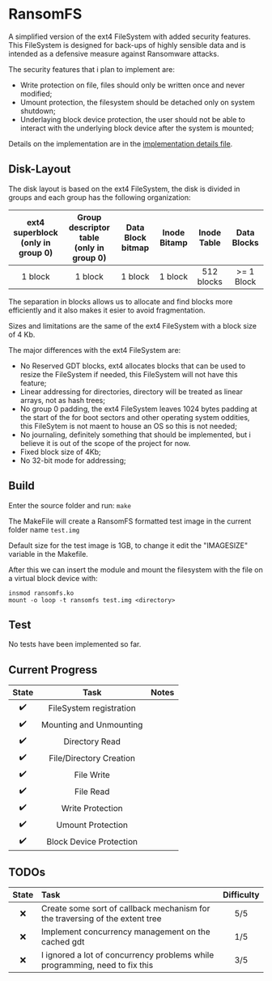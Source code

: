 # RansomFS
A simplified version of the ext4 FileSystem with added security features. This FileSystem is designed for back-ups of highly sensible data and is intended as a defensive measure against Ransomware attacks.

The security features that i plan to implement are:
- Write protection on file, files should only be written once and never modified;
- Umount protection, the filesystem should be detached only on system shutdown;
- Underlaying block device protection, the user should not be able to interact with the underlying block device after the system is mounted;

Details on the implementation are in the [implementation details file](docs/Implemention%20details%20of%20the%20protections.md).

## Disk-Layout

The disk layout is based on the ext4 FileSystem, the disk is divided in groups and each group has the following organization: 

| ext4 superblock <br/> (only in group 0) | Group descriptor table <br/> (only in group 0) | Data Block bitmap | Inode Bitamp | Inode Table | Data Blocks |
|:-:|:-:|:-:|:-:|:-:|:-:|
| 1 block | 1 block | 1 block | 1 block | 512 blocks | >= 1 Block |

The separation in blocks allows us to allocate and find blocks more efficiently and it also makes it esier to avoid fragmentation.

Sizes and limitations are the same of the ext4 FileSystem with a block size of 4 Kb.

The major differences with the ext4 FileSystem are:
- No Reserved GDT blocks, ext4 allocates blocks that can be used to resize the FileSystem if needed, this FileSystem will not have this feature;
- Linear addressing for directories, directory will be treated as linear arrays, not as hash trees;
- No group 0 padding, the ext4 FileSystem leaves 1024 bytes padding at the start of the for boot sectors and other operating system oddities, this FileSytem is not maent to house an OS so this is not needed;
- No journaling, definitely something that should be implemented, but i believe it is out of the scope of the project for now.
- Fixed block size of 4Kb;
- No 32-bit mode for addressing;

## Build

Enter the source folder and run: ```make```

The MakeFile will create a RansomFS formatted test image in the current folder name ```test.img```

Default size for the test image is 1GB, to change it edit the "IMAGESIZE" variable in the Makefile.

After this we can insert the module and mount the filesystem with the file on a virtual block device with:

```
insmod ransomfs.ko
mount -o loop -t ransomfs test.img <directory>
```

## Test

No tests have been implemented so far.

## Current Progress

| State | Task | Notes |
|:-:|:-:|:-:|
| :heavy_check_mark: | FileSystem registration | |
| :heavy_check_mark: | Mounting and Unmounting | |
| :heavy_check_mark: | Directory Read | |
| :heavy_check_mark: | File/Directory Creation | |
| :heavy_check_mark: | File Write | |
| :heavy_check_mark: | File Read | |
| :heavy_check_mark: | Write Protection | |
| :heavy_check_mark: | Umount Protection | |
| :heavy_check_mark: | Block Device Protection | |

## TODOs

| State | Task | Difficulty |
|:-:|:-|:-:|
|:x:| Create some sort of callback mechanism for the traversing of the extent tree | 5/5 |
|:x:| Implement concurrency management on the cached gdt | 1/5 |
|:x:| I ignored a lot of concurrency problems while programming, need to fix this | 3/5 |
